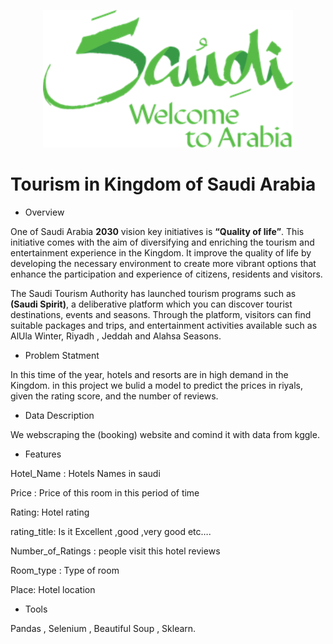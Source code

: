 


<p align="center" >
<img src="visit-saudi-logo.png" width ="400">
</p>

# Tourism in Kingdom of Saudi Arabia









 - Overview 

One of Saudi Arabia **2030** vision key initiatives is **“Quality of life”**. This initiative comes with the aim of diversifying and enriching the tourism and entertainment experience in the Kingdom. 
It improve the quality of life by developing the necessary environment to create more vibrant options that enhance the participation and experience of citizens, residents and visitors.

The Saudi Tourism Authority has launched tourism programs such as **(Saudi Spirit)**, a deliberative platform which you can discover tourist destinations, events and seasons. Through the platform, visitors can find suitable packages and trips, and entertainment activities available such as AlUla Winter, Riyadh , Jeddah and Alahsa Seasons.




- Problem Statment 

In this time of the year, hotels and resorts are in high demand in the Kingdom. in this project we bulid a model to predict the prices in riyals, given the rating score, and the number of reviews.



- Data Description 

We webscraping the (booking) website and comind it with data from kggle. 



- Features 

Hotel_Name : Hotels Names in saudi 

Price : Price of this room in this period of time

Rating: Hotel rating

rating_title: Is it Excellent ,good ,very good etc….

Number_of_Ratings : people visit this hotel reviews

Room_type : Type of room

Place: Hotel location 




- Tools 

Pandas , Selenium , Beautiful Soup , Sklearn. 
